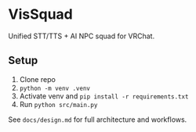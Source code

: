 # VisSquad

Unified STT/TTS + AI NPC squad for VRChat.

## Setup
1. Clone repo
2. `python -m venv .venv`
3. Activate venv and `pip install -r requirements.txt`
4. Run `python src/main.py`

See `docs/design.md` for full architecture and workflows.